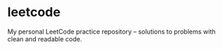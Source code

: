 # leetcode
My personal LeetCode practice repository – solutions to problems with clean and readable code.
